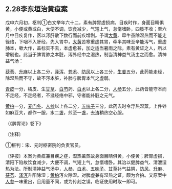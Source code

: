 ## 2.28李东垣治黄疸案

戊申六月初，枢判①白文举年六十二，素有脾胃虚损病，目疾时作，身面目睛俱黄，小便或黄或白，大便不调，饮食减少，气短上气，怠惰嗜卧，四肢不收；至六月中目疾复作，医以泻肝散下数行而前疾增剧。予谓[大黄](https://www.gmzyjc.com/read/bc/bc02-0.1.1.0.0.md)、牵牛虽除湿热而不能走径络，下咽不入肝经，先入胃中，[大黄](https://www.gmzyjc.com/read/bc/bc02-0.1.1.0.0.md)苦寒重虚其胃，牵半其味至辛能泻气，重虚肺本，嗽大作，盖标实不去，本虚愈甚，加之适当暑雨之际，素有黄证之人，所以增剧也。此当于脾胃肺之本脏，泻外经中之湿热，制当清神益气汤主之而愈。清神益气汤：

[茯苓](https://www.gmzyjc.com/read/bc/bc05-0.0.1.0.0.md)、[升麻](https://www.gmzyjc.com/read/bc/bc01-1.2.10.0.0.md)以上各二分，[泽泻](https://www.gmzyjc.com/read/bc/bc05-0.0.4.0.0.md)、[苍术](https://www.gmzyjc.com/read/bc/bc04-0.0.2.0.0.md)、[防风](https://www.gmzyjc.com/read/bc/bc01-1.1.5.0.0.md)以上各三分，[生姜](https://www.gmzyjc.com/read/bc/bc01-1.1.13.0.0.md)五分，此药能走经，除湿热而不守，故不泻本脏，补肺与脾胃本气之虚弱。

[青皮](https://www.gmzyjc.com/read/bc/bc11-0.0.2.0.0.md)一分，橘皮、生[甘草](https://www.gmzyjc.com/read/bc/bc17-0.1.8.0.0.md)、[白芍](https://www.gmzyjc.com/read/bc/bc17-0.3.4.0.0.md)药、[白术](https://www.gmzyjc.com/read/bc/bc17-0.1.5.0.0.md)以上各二分，[人参](https://www.gmzyjc.com/read/bc/bc17-0.1.1.0.0.md)五分，此药皆能守本而不走经，不走经者，不滋经络中邪，守者能补脏之元气。

[黄柏](https://www.gmzyjc.com/read/bc/bc03-0.2.3.0.0.md)一分，[麦门冬](https://www.gmzyjc.com/read/bc/bc17-0.4.2.0.0.md)、[人参](https://www.gmzyjc.com/read/bc/bc17-0.1.1.0.0.md)以上各二分，[五味子](https://www.gmzyjc.com/read/bc/bc18-0.0.2.0.0.md)三分，此药去时令浮热湿蒸。上件锉如麻豆大，都作一服，水二盏，煎至一盏，去渣稍热空心服。

（《脾胃论》卷下》

〔注释〕

①枢判：宋、元时枢密院的负责官员。

〔评按〕本案为黄疸兼目疾之症，湿热薰蒸故身面目睛俱黄，小便黄；脾胃虚损，清阳下陷故饮食减少，大便不调，气短上气，怠惰嗜卧。其治以健脾益气、清泄湿热为法。所制清神益气汤中，[人参](https://www.gmzyjc.com/read/bc/bc17-0.1.1.0.0.md)、[白术](https://www.gmzyjc.com/read/bc/bc17-0.1.5.0.0.md)、[五味子](https://www.gmzyjc.com/read/bc/bc18-0.0.2.0.0.md)、[甘草](https://www.gmzyjc.com/read/bc/bc17-0.1.8.0.0.md)补气益阴，[防风](https://www.gmzyjc.com/read/bc/bc01-1.1.5.0.0.md)、[升麻](https://www.gmzyjc.com/read/bc/bc01-1.2.10.0.0.md)、[茯苓](https://www.gmzyjc.com/read/bc/bc05-0.0.1.0.0.md)、[泽泻](https://www.gmzyjc.com/read/bc/bc05-0.0.4.0.0.md)升阳除湿；[黄柏](https://www.gmzyjc.com/read/bc/bc03-0.2.3.0.0.md)泻火除湿。对脾虚兼有湿热之证，颇为合拍。又原案中[人参](https://www.gmzyjc.com/read/bc/bc17-0.1.1.0.0.md)一味重出，且用量不同，或为传刻之误，临证使用时取一即可。
